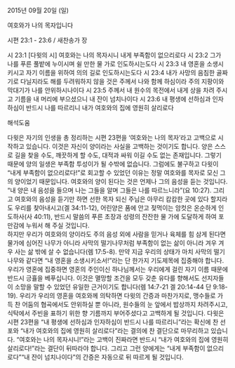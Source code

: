 2015년 09월 20일 (일)

여호와가 나의 목자입니다



시편 23:1 - 23:6 / 새찬송가  장


시 23:1 [다윗의 시] 여호와는 나의 목자시니 내게 부족함이 없으리로다
시 23:2 그가 나를 푸른 풀밭에 누이시며 쉴 만한 물 가로 인도하시는도다
시 23:3 내 영혼을 소생시키시고 자기 이름을 위하여 의의 길로 인도하시는도다
시 23:4 내가 사망의 음침한 골짜기로 다닐지라도 해를 두려워하지 않을 것은 주께서 나와 함께 하심이라 주의 지팡이와 막대기가 나를 안위하시나이다
시 23:5 주께서 내 원수의 목전에서 내게 상을 차려 주시고 기름을 내 머리에 부으셨으니 내 잔이 넘치나이다
시 23:6 내 평생에 선하심과 인자하심이 반드시 나를 따르리니 내가 여호와의 집에 영원히 살리로다

해석도움





다윗은 자기의 인생을 총 정리하는 시편 23편을 ‘여호와는 나의 목자’라고 고백으로 시작하고 있습니다. 이것은 자신이 양이라는 사실을 고백하는 것이기도 합니다. 
양은 스스로 길을 찾을 수도, 깨끗하게 할 수도, 대적과 싸워 이길 수도 없는 존재입니다. 
그렇기 때문에 양의 일생은 부족함 투성이가 될 수밖에 없습니다. 그럼에도 불구하고 다윗이 “내게 부족함이 없으리로다!”로 회고할 수 있었던 이유는 정말 여호와를 목자로 모신 그의 양이었기 때문입니다. 
여호와의 양이 된다는 것은 언제나 그의 음성을 듣는 것입니다. “내 양은 내 음성을 들으며 나는 그들을 알며 그들은 나를 따르느니라”(요 10:27). 그리고 여호와의 음성을 듣기만 하면 선한 목자 되신 주님은 아무리 캄캄한 곳에 있다 할지라도 우리를 찾아내시고(겔 34:11-12), 어린양은 품에 안고 젖먹이는 암컷은 온순하게 인도하사(사 40:11), 반드시 말씀의 푸른 초장과 성령의 잔잔한 물 가에 도달하게 하여 포만감에 누워서 해 주실 것입니다.  
하지만 우리가 여호와의 양이라도 주의 음성 외에 사람을 믿거나 육체를 힘 삼게 된다면 물가에 심어진 나무가 아니라 사막의 떨기나무처럼 부족함이 없는 삶이 아니라 겨우 겨우 사는 삶 밖에 살 수 없습니다(렘 17:5-8).
만약 지금 우리의 상태가 마치 사막의 떨기나무와 같다면 “내 영혼을 소생시키소서!”라는 단 한가지 기도제목에 집중해야 합니다. 우리가 영혼에 집중하면 영혼의 주인이신 하나님께서는 우리에게 걸린 자기 이름 때문에 반드시 긍휼을 베푸십니다. 이것은 멸망할 조건을 모두 갖춘 유다를 향해서도 선지자들이 소망을 말할 수 있었던 유일한 근거이기도 합니다(렘 14:7-21 겔 20:14-44 단 9:18-19). 
우리가 우리의 영혼을 여호와께 의탁하면 다윗의 간증과 마찬가지로, 맹수들로 가득 찬 어둠의 협곡에서도 안위하실 뿐 아니라, 원수들의 눈 앞에서 밥상까지 차려주시고, 식탁에서 주빈을 표하기 위한 향 기름까지 부어주셨다고 고백하게 될 것입니다. 
다윗은 시편 23편을 “내 평생에 선하심과 인자하심이 반드시 나를 따르리니”라는 확신에 찬 선포와 “내가 여호와의 집에 영원히 살리로다”라는 결의에 찬 결단으로 마무리하고 있습니다. 
“여호와는 나의 목자시니!”라는 고백이 진짜라면 반드시 “내가 여호와의 집에 영원히 살리로다!”라는 결단이 뒤따라야 합니다. 그리고 그런 양에게는 “내게 부족함이 없으리로다”“내 잔이 넘치나이다”의 간증은 자동으로 뒤 따르게 될 것입니다.